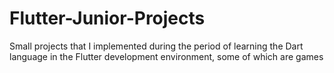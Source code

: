 # Flutter-Junior-Projects
Small projects that I implemented during the period of learning the Dart language in the Flutter development environment, some of which are games
